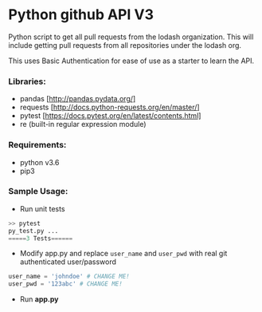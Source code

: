 # Python github API V3

Python script to get all pull requests from the lodash organization.  This will include getting pull requests from all repositories under the lodash org.

This uses Basic Authentication for ease of use as a starter to learn the API.

### Libraries:
- pandas [http://pandas.pydata.org/]
- requests [http://docs.python-requests.org/en/master/]
- pytest [https://docs.pytest.org/en/latest/contents.html]
- re (built-in regular expression module)

### Requirements:
- python v3.6
- pip3

### Sample Usage:
- Run unit tests
```python
>> pytest
py_test.py ...
=====3 Tests======
```

- Modify app.py and replace `user_name` and `user_pwd` with real git authenticated user/password
```python
user_name = 'johndoe' # CHANGE ME!
user_pwd = '123abc' # CHANGE ME!
```

- Run **app.py**
